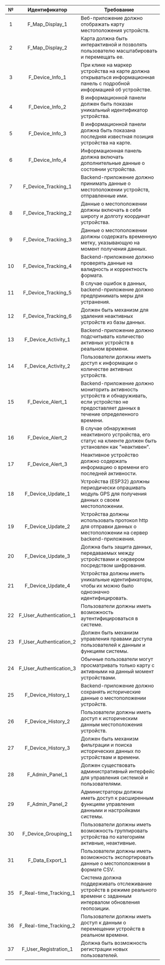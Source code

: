 |  №  |      Идентификатор      | Требование                                                                                                                                         |
|:---:|:-----------------------:| -------------------------------------------------------------------------------------------------------------------------------------------------- |
|  1  |     F_Map_Display_1     | Веб-приложение должно отображать карту местоположения устройств.                                                                                   |
|  2  |     F_Map_Display_2     | Карта должна быть интерактивной и позволять пользователю масштабировать и перемещать ее.                                                           |
|  3  |     F_Device_Info_1     | При клике на маркер устройства на карте должна открываться информационная панель с подробной информацией об устройстве.                            |
|  4  |     F_Device_Info_2     | В информационной панели должен быть показан уникальный идентификатор устройства.                                                                   |
|  5  |     F_Device_Info_3     | В информационной панели должна быть показана последняя известная позиция устройства на карте.                                                      |
|  6  |     F_Device_Info_4     | Информационная панель должна включать дополнительные данные о состоянии устройства.                                                                |
|  7  |   F_Device_Tracking_1   | Backend-приложение должно принимать данные о местоположении устройств, отправленные ими.                                                           |
|  8  |   F_Device_Tracking_2   | Данные о местоположении должны включать в себя широту и долготу координат устройства.                                                              |
|  9  |   F_Device_Tracking_3   | Данные о местоположении должны содержать временную метку, указывающую на момент получения данных.                                                  |
| 10  |   F_Device_Tracking_4   | Backend-приложение должно проверять данные на валидность и корректность формата.                                                                   |
| 11  |   F_Device_Tracking_5   | В случае ошибок в данных, backend-приложение должно предпринимать меры для устранения.                                                             |
| 12  |   F_Device_Tracking_6   | Должен быть механизм для удаления неактивных устройств из базы данных.                                                                             |
| 13  |   F_Device_Activity_1   | Backend-приложение должно подсчитывать количество активных устройств в реальном времени.                                                           |
| 14  |   F_Device_Activity_2   | Пользователи должны иметь доступ к информации о количестве активных устройств.                                                                     |
| 15  |    F_Device_Alert_1     | Backend-приложение должно мониторить активность устройств и обнаруживать, если устройство не предоставляет данных в течение определенного времени. |
| 16  |    F_Device_Alert_2     | В случае обнаружения неактивного устройства, его статус на клиенте должен быть установлен как "неактивен".                                         |
| 17  |    F_Device_Alert_3     | Неактивное устройство должно содержать информацию о времени его последней активности.                                                              |
| 18  |    F_Device_Update_1    | Устройства (ESP32) должны периодически опрашивать модуль GPS для получения данных о своем местоположении.                                          |
| 19  |    F_Device_Update_2    | Устройства должны использовать протокол http для отправки данных о местоположении на сервер backend-приложения.                                    |
| 20  |    F_Device_Update_3    | Должна быть защита данных, передаваемых между устройствами и сервером посредством шифрования.                                                      |
| 21  |    F_Device_Update_4    | Устройства должны иметь уникальные идентификаторы, чтобы их можно было однозначно идентифицировать.                                                |
| 22  | F_User_Authentication_1 | Пользователи должны иметь возможность аутентифицироваться в системе.                                                                               |
| 23  | F_User_Authentication_2 | Должен быть механизм управления правами доступа пользователей к данным и функциям системы.                                                         |
| 24  | F_User_Authentication_3 | Обычные пользователи могут просматривать только карту с активными на данный момент устройствами.                                                   |
| 25  |   F_Device_History_1    | Backend-приложение должно сохранять исторические данные о местоположении устройств.                                                                |
| 26  |   F_Device_History_2    | Пользователи должны иметь доступ к историческим данным местоположения устройств.                                                                   |
| 27  |   F_Device_History_3    | Должен быть механизм фильтрации и поиска исторических данных по устройствам и времени.                                                             |
| 28  |     F_Admin_Panel_1     | Должен существовать административный интерфейс для управления системой и пользователями.                                                           |
| 29  |     F_Admin_Panel_2     | Администраторы должны иметь доступ к расширенным функциям управления данными и настройками системы.                                                |
| 30  |   F_Device_Grouping_1   | Пользователи должны иметь возможность группировать устройства по категориям активные, неактивные.                                                  |
| 31  |     F_Data_Export_1     | Пользователи должны иметь возможность экспортировать данные о местоположении в формате CSV.                                                        |
| 35  | F_Real-time_Tracking_1  | Система должна поддерживать отслеживание устройств в режиме реального времени с заданным интервалом обновления геопозиции.                         |
| 36  | F_Real-time_Tracking_2  | Пользователи должны иметь доступ к данным о перемещении устройств в реальном времени.                                                              |
| 37  |  F_User_Registration_1  | Должна быть возможность регистрации новых пользователей.                                                                                           |
